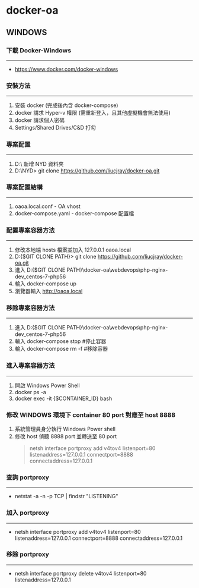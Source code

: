 # docker-oa

## WINDOWS

### 下載 Docker-Windows
---
+ https://www.docker.com/docker-windows

### 安裝方法
---
1. 安裝 docker (完成後內含 docker-compose)
2. docker 請求 Hyper-v 權限 (需重新登入，且其他虛擬機會無法使用)
3. docker 請求個人密碼
4. Settings/Shared Drives/C&D 打勾

### 專案配置
---
1. D:\ 新增 NYD 資料夾
2. D:\NYD> git clone https://github.com/liucjray/docker-oa.git
	
### 專案配置結構
---
1. oaoa.local.conf - OA vhost
2. docker-compose.yaml - docker-compose 配置檔

### 配置專案容器方法
---
1. 修改本地端 hosts 檔案並加入 127.0.0.1 oaoa.local
2. D:\{$GIT CLONE PATH}> git clone https://github.com/liucjray/docker-oa.git
3. 進入 D:\{$GIT CLONE PATH}\docker-oa\webdevops\php-nginx-dev_centos-7-php56
4. 輸入 docker-compose up
5. 瀏覽器輸入 http://oaoa.local

### 移除專案容器方法
---
1. 進入 D:\{$GIT CLONE PATH}\docker-oa\webdevops\php-nginx-dev_centos-7-php56
2. 輸入 docker-compose stop #停止容器
3. 輸入 docker-compose rm -f #移除容器

### 進入專案容器方法
---
1. 開啟 Windows Power Shell
2. docker ps -a
3. docker exec -it {$CONTAINER_ID} bash

### 修改 WINDOWS 環境下 container 80 port 對應至 host 8888
1. 系統管理員身分執行 Windows Power shell
2. 修改 host 偵聽 8888 port 並轉送至 80 port
   > netsh interface portproxy add v4tov4 listenport=80 listenaddress=127.0.0.1 connectport=8888 connectaddress=127.0.0.1

### 查詢 portproxy
---
+ netstat -a -n -p TCP | findstr "LISTENING"

### 加入 portproxy
---
+ netsh interface portproxy add v4tov4 listenport=80 listenaddress=127.0.0.1 connectport=8888 connectaddress=127.0.0.1

### 移除 portproxy
---
+ netsh interface portproxy delete v4tov4 listenport=80 listenaddress=127.0.0.1
